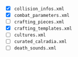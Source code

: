 - [x] `collision_infos.xml`
- [x] `combat_parameters.xml`
- [ ] `crafting_pieces.xml`
- [x] `crafting_templates.xml`
- [ ] `cultures.xml`
- [ ] `curated_calradia.xml`
- [ ] `death_sounds.xml` 